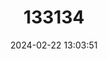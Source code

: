 ---
title: "133134"
category: "Orbicella annularis"
draft: false
date: 2024-02-22 13:03:51
languages:
  French: ["Corail-étoilé Lobé"]
  Spanish; Castilian: ["Coral de Estrella Rocoso", "Coral de Puños"]
  English: ["Boulder Star Coral"]
---